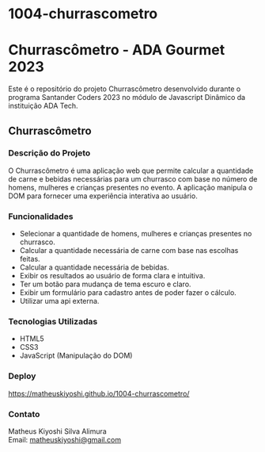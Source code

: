 # 1004-churrascometro

# Churrascômetro - ADA Gourmet 2023

Este é o repositório do projeto Churrascômetro desenvolvido durante o programa Santander Coders 2023 no módulo de Javascript Dinâmico da instituição ADA Tech.

## Churrascômetro

### Descrição do Projeto
O Churrascômetro é uma aplicação web que permite calcular a quantidade de carne e bebidas necessárias para um churrasco com base no número de homens, mulheres e crianças presentes no evento. A aplicação manipula o DOM para fornecer uma experiência interativa ao usuário.

### Funcionalidades
- Selecionar a quantidade de homens, mulheres e crianças presentes no churrasco.
- Calcular a quantidade necessária de carne com base nas escolhas feitas.
- Calcular a quantidade necessária de bebidas.
- Exibir os resultados ao usuário de forma clara e intuitiva.
- Ter um botão para mudança de tema escuro e claro.
- Exibir um formulário para cadastro antes de poder fazer o cálculo.
- Utilizar uma api externa.

### Tecnologias Utilizadas
- HTML5
- CSS3
- JavaScript (Manipulação do DOM)

### Deploy

https://matheuskiyoshi.github.io/1004-churrascometro/

### Contato
Matheus Kiyoshi Silva Alimura  
Email: matheuskiyoshi@gmail.com